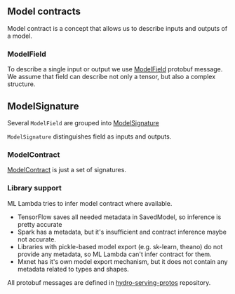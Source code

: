 ## Model contracts

Model contract is a concept that allows us to describe inputs and outputs of a model.

### ModelField
To describe a single input or output we use 
[ModelField](https://github.com/Hydrospheredata/hydro-serving-protos/blob/master/src/hydro_serving_grpc/contract/model_field.proto) 
protobuf message.
We assume that field can describe not only a tensor, but also a complex structure.


## ModelSignature
Several `ModelField` are grouped into [ModelSignature](https://github.com/Hydrospheredata/hydro-serving-protos/blob/master/src/hydro_serving_grpc/contract/model_signature.proto)

`ModelSignature` distinguishes field as inputs and outputs.

### ModelContract
[ModelContract](https://github.com/Hydrospheredata/hydro-serving-protos/blob/master/src/hydro_serving_grpc/contract/model_contract.proto)
 is just a set of signatures.
  
### Library support

ML Lambda tries to infer model contract where available.

 - TensorFlow saves all needed metadata in SavedModel, so inference is pretty accurate
 - Spark has a metadata, but it's insufficient and contract inference maybe not accurate.
 - Libraries with pickle-based model export (e.g. sk-learn, theano) do not provide any metadata, 
so ML Lambda can't infer contract for them.
 - Mxnet has it's own model export mechanism, but it does not contain any metadata related to types and shapes.


All protobuf messages are defined in
[hydro-serving-protos](https://github.com/Hydrospheredata/hydro-serving-protos) repository.